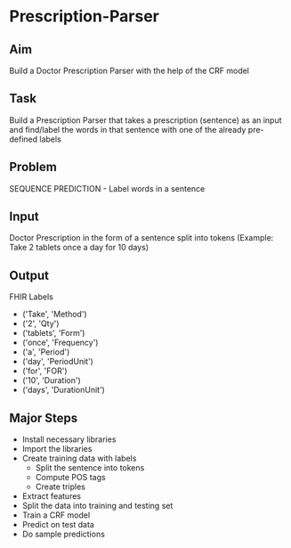# Prescription-Parser

## Aim
Build a Doctor Prescription Parser with the help of the CRF model

## Task
Build a Prescription Parser that takes a prescription (sentence) as an input and find/label the words in that sentence with one of the already pre-defined labels

## Problem
SEQUENCE PREDICTION - Label words in a sentence

## Input
Doctor Prescription in the form of a sentence split into tokens (Example: Take 2 tablets once a day for 10 days)

## Output
FHIR Labels
- ('Take', 'Method')
- ('2', 'Qty') 
- ('tablets', 'Form')
- ('once', 'Frequency')
- ('a', 'Period') 
- ('day', 'PeriodUnit')
- ('for', 'FOR')
- ('10', 'Duration')
- ('days', 'DurationUnit')

## Major Steps
- Install necessary libraries
- Import the libraries
- Create training data with labels
    - Split the sentence into tokens
    - Compute POS tags
    - Create triples
- Extract features
- Split the data into training and testing set
- Train a CRF model
- Predict on test data
- Do sample predictions
